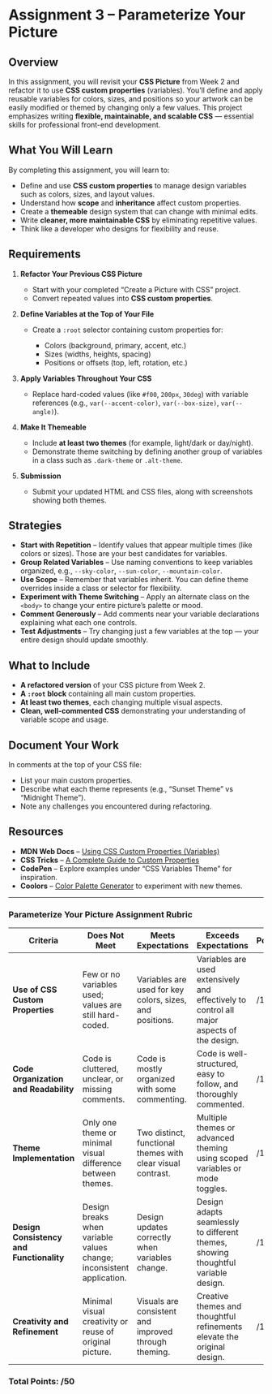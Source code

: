 # Assignment 3 – Parameterize Your Picture

## Overview

In this assignment, you will revisit your **CSS Picture** from Week 2 and refactor it to use **CSS custom properties** (variables). You’ll define and apply reusable variables for colors, sizes, and positions so your artwork can be easily modified or themed by changing only a few values. This project emphasizes writing **flexible, maintainable, and scalable CSS** — essential skills for professional front-end development.

## What You Will Learn

By completing this assignment, you will learn to:

* Define and use **CSS custom properties** to manage design variables such as colors, sizes, and layout values.
* Understand how **scope** and **inheritance** affect custom properties.
* Create a **themeable** design system that can change with minimal edits.
* Write **cleaner, more maintainable CSS** by eliminating repetitive values.
* Think like a developer who designs for flexibility and reuse.

## Requirements

1. **Refactor Your Previous CSS Picture**

   * Start with your completed “Create a Picture with CSS” project.
   * Convert repeated values into **CSS custom properties**.

2. **Define Variables at the Top of Your File**

   * Create a `:root` selector containing custom properties for:

     * Colors (background, primary, accent, etc.)
     * Sizes (widths, heights, spacing)
     * Positions or offsets (top, left, rotation, etc.)

3. **Apply Variables Throughout Your CSS**

   * Replace hard-coded values (like `#f00`, `200px`, `30deg`) with variable references (e.g., `var(--accent-color)`, `var(--box-size)`, `var(--angle)`).

4. **Make It Themeable**

   * Include **at least two themes** (for example, light/dark or day/night).
   * Demonstrate theme switching by defining another group of variables in a class such as `.dark-theme` or `.alt-theme`.

5. **Submission**

   * Submit your updated HTML and CSS files, along with screenshots showing both themes.

## Strategies

* **Start with Repetition** – Identify values that appear multiple times (like colors or sizes). Those are your best candidates for variables.
* **Group Related Variables** – Use naming conventions to keep variables organized, e.g., `--sky-color`, `--sun-color`, `--mountain-color`.
* **Use Scope** – Remember that variables inherit. You can define theme overrides inside a class or selector for flexibility.
* **Experiment with Theme Switching** – Apply an alternate class on the `<body>` to change your entire picture’s palette or mood.
* **Comment Generously** – Add comments near your variable declarations explaining what each one controls.
* **Test Adjustments** – Try changing just a few variables at the top — your entire design should update smoothly.

## What to Include

* **A refactored version** of your CSS picture from Week 2.
* **A `:root` block** containing all main custom properties.
* **At least two themes**, each changing multiple visual aspects.
* **Clean, well-commented CSS** demonstrating your understanding of variable scope and usage.

## Document Your Work

In comments at the top of your CSS file:

* List your main custom properties.
* Describe what each theme represents (e.g., “Sunset Theme” vs “Midnight Theme”).
* Note any challenges you encountered during refactoring.

## Resources

* **MDN Web Docs** – [Using CSS Custom Properties (Variables)](https://developer.mozilla.org/en-US/docs/Web/CSS/Using_CSS_custom_properties)
* **CSS Tricks** – [A Complete Guide to Custom Properties](https://css-tricks.com/a-complete-guide-to-custom-properties/)
* **CodePen** – Explore examples under “CSS Variables Theme” for inspiration.
* **Coolors** – [Color Palette Generator](https://coolors.co/) to experiment with new themes.

---

### Parameterize Your Picture Assignment Rubric

| **Criteria**                             | **Does Not Meet**                                                    | **Meets Expectations**                                      | **Exceeds Expectations**                                                                   | **Points** |
| ---------------------------------------- | -------------------------------------------------------------------- | ----------------------------------------------------------- | ------------------------------------------------------------------------------------------ | ---------- |
| **Use of CSS Custom Properties**         | Few or no variables used; values are still hard-coded.               | Variables are used for key colors, sizes, and positions.    | Variables are used extensively and effectively to control all major aspects of the design. | /10        |
| **Code Organization and Readability**    | Code is cluttered, unclear, or missing comments.                     | Code is mostly organized with some commenting.              | Code is well-structured, easy to follow, and thoroughly commented.                         | /10        |
| **Theme Implementation**                 | Only one theme or minimal visual difference between themes.          | Two distinct, functional themes with clear visual contrast. | Multiple themes or advanced theming using scoped variables or mode toggles.                | /10        |
| **Design Consistency and Functionality** | Design breaks when variable values change; inconsistent application. | Design updates correctly when variables change.             | Design adapts seamlessly to different themes, showing thoughtful variable design.          | /10        |
| **Creativity and Refinement**            | Minimal visual creativity or reuse of original picture.              | Visuals are consistent and improved through theming.        | Creative themes and thoughtful refinements elevate the original design.                    | /10        |

### Total Points: /50
